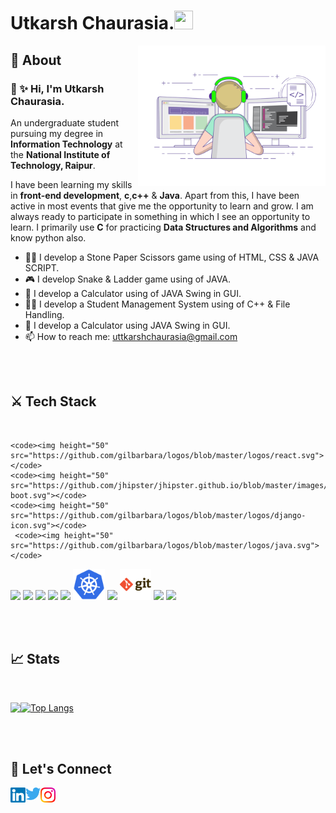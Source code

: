 # Utkarsh Chaurasia.<img src="https://github.com/TheDudeThatCode/TheDudeThatCode/blob/master/Assets/Mario_Hello_Big.gif" width="30px" height="30px">
<img align="right" alt="GIF" src="https://raw.githubusercontent.com/devSouvik/devSouvik/master/gif3.gif" width="300"/>

## 🧐 About


### 👋 ✨ Hi, I'm Utkarsh Chaurasia.

An undergraduate student pursuing my degree in **Information Technology** at the **National Institute of Technology, Raipur**. 

I have been learning my skills in **front-end development**, **c**,**c++** & **Java**. Apart from this, I have been active in most events that give me the opportunity to learn and grow. I am always ready to participate in something in which I see an opportunity to learn. I primarily use **C** for practicing **Data Structures and Algorithms** and know python also.

- 🧑‍💻 I develop a Stone Paper Scissors game using of HTML, CSS & JAVA SCRIPT.
- 🎮 I develop Snake & Ladder game using of JAVA.
- 🧮 I develop a Calculator using of JAVA Swing in GUI. 
- 🧑‍🎓 I develop a Student Management System using of C++ & File Handling. 
- 🧮 I develop a Calculator using JAVA Swing in GUI. 
- 📫 How to reach me: uttkarshchaurasia@gmail.com

<br><br>

## ⚔️ Tech Stack

<br>

    <code><img height="50" src="https://github.com/gilbarbara/logos/blob/master/logos/react.svg"></code>
    <code><img height="50" src="https://github.com/jhipster/jhipster.github.io/blob/master/images/logo/svg/spring-boot.svg"></code>
    <code><img height="50" src="https://github.com/gilbarbara/logos/blob/master/logos/django-icon.svg"></code>
     <code><img height="50" src="https://github.com/gilbarbara/logos/blob/master/logos/java.svg"></code>
   <code><img height="50" src="https://github.com/gilbarbara/logos/blob/master/logos/python.svg"></code>
    <code><img height="50" src="https://github.com/gilbarbara/logos/blob/master/logos/javascript.svg"></code>
   <code><img height="50" src="https://github.com/gilbarbara/logos/blob/master/logos/flutter.svg"></code>
   <code><img height="50" src="https://github.com/gilbarbara/logos/blob/master/logos/c-plusplus.svg"></code>
   <code><img height="50" src="https://github.com/gilbarbara/logos/blob/master/logos/docker-icon.svg"></code>
   <code><img height="50" src="https://github.com/gilbarbara/logos/blob/master/logos/kubernetes.svg"></code>
   <code><img height="50" src="https://github.com/gilbarbara/logos/blob/master/logos/openshift.svg"></code>
   <code><img height="50" src="https://raw.githubusercontent.com/github/explore/80688e429a7d4ef2fca1e82350fe8e3517d3494d/topics/git/git.png"></code>
   <code><img height="50" src="https://github.com/gilbarbara/logos/blob/master/logos/bash-icon.svg"></code>
   <code><img height="30" src="https://github.com/gilbarbara/logos/blob/master/logos/go.svg"></code>

<br><br>

## 📈 Stats



<br>


  <a> <img align="left" src="https://github-readme-stats.vercel.app/api?username=utkarsh-chaurasia&show_icons=true&line_height=24&theme=dark&count_private=true&include_all_commits=true&custom_title=%23%20GitHub%20Stats%20%E2%9C%85" /> </a>




[![Top Langs](https://github-readme-stats.vercel.app/api/top-langs/?username=utkarsh-chaurasia&hide=jupyter-notebook&theme=dark&layout=compact&langs_count=10&custom_title=%23%20Most%20Used%20Languages%20%F0%9F%91%A8%F0%9F%8F%BD%E2%80%8D%F0%9F%92%BB&card_width=445)](https://github.com/anuraghazra/github-readme-stats)


<br><br>

## 💬 Let's Connect
    
<a href="https://www.linkedin.com/in/utkarsh-chaurasia-5826a91a8/">
    <img align="left" alt="Utkarsh Chaurasia | Linkedin" width="24px" src="https://github.com/UtkarshChaurasia/UtkarshChaurasia/blob/master/Assets/Icons/Linkedin.svg" />
  </a>
  
  
<!--   <a href="https://medium.com/@utkarsh103b">
    <img align="left" alt="Utkarsh Chaurasia | Medium" width="24px" src="https://github.com/UtkarshChaurasia/UtkarshChaurasia/blob/master/Assets/Icons/medium.svg" />
  </a> -->
  
  <a href="https://twitter.com/uttkarsh6">
    <img align="left" alt="Utkarsh Chaurasia | Twitter" width="24px" src="https://github.com/UtkarshChaurasia/UtkarshChaurasia/blob/master/Assets/Icons/twitter.svg" />
  </a>
  
  <a href="https://www.instagram.com/they_call_me.utkarsh/">
    <img align="left" alt="Utkarsh Chaurasia | Instagram" width="24px" src="https://github.com/UtkarshChaurasia/UtkarshChaurasia/blob/master/Assets/Icons/Instagram.svg" />
  </a>
